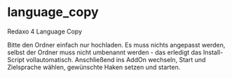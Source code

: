 language_copy
=============

Redaxo 4 Language Copy

Bitte den Ordner einfach nur hochladen. Es muss nichts angepasst werden, selbst der Ordner muss nicht umbenannt werden - das erledigt das Install-Script vollautomatisch. Anschließend ins AddOn wechseln, Start und Zielsprache wählen, gewünschte Haken setzen und starten.
